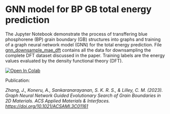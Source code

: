 # GNN model for BP GB total energy prediction
The Jupyter Notebook demonstrate the process of transffering blue phosphorene (BP) grain boundary (GB) structures into graphs and training of a graph neural network model (GNN) for the total energy prediction. File [gnn_downsample_mae_dft](gnn_downsample_mae_dft.csv) contains all the data for downsampling the complete DFT dataset discussed in the paper. Training labels are the energy values evaluated by the density functional theory (DFT).

[![Open In Colab](https://colab.research.google.com/assets/colab-badge.svg)](https://colab.research.google.com/github/JannarZ/gnn_bp_gb_dft/blob/main/gnn_model_for_predicting_grain_boundaries_in_blue_phosphorene_dft.ipynb)

Publication: 
*<div class="csl-entry">Zhang, J., Koneru, A., Sankaranarayanan, S. K. R. S., &#38; Lilley, C. M. (2023). Graph Neural Network Guided Evolutionary Search of Grain Boundaries in 2D Materials. <i>ACS Applied Materials &#38; Interfaces</i>. https://doi.org/10.1021/ACSAMI.3C01161</div>*  

